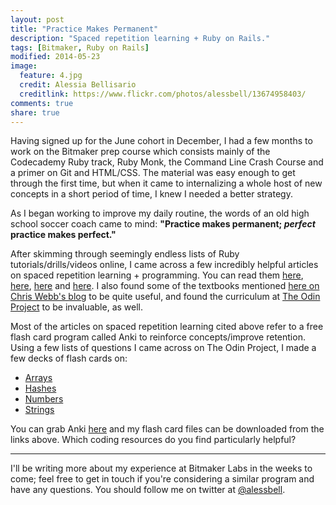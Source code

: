 ```yaml
---
layout: post
title: "Practice Makes Permanent"
description: "Spaced repetition learning + Ruby on Rails."
tags: [Bitmaker, Ruby on Rails]
modified: 2014-05-23
image:
  feature: 4.jpg
  credit: Alessia Bellisario
  creditlink: https://www.flickr.com/photos/alessbell/13674958403/
comments: true
share: true
---
```


Having signed up for the June cohort in December, I had a few months to work on the Bitmaker prep course which consists mainly of the Codecademy Ruby track, Ruby Monk, the Command Line Crash Course and a primer on Git and HTML/CSS. The material was easy enough to get through the first time, but when it came to internalizing a whole host of new concepts in a short period of time, I knew I needed a better strategy.

As I began working to improve my daily routine, the words of an old high school soccer coach came to mind: **"Practice makes permanent; *perfect* practice makes perfect."**

After skimming through seemingly endless lists of Ruby tutorials/drills/videos online, I came across a few incredibly helpful articles on spaced repetition learning + programming. You can read them [here](https://medium.com/medium-redef/5481606b087a), [here](http://sivers.org/srs), [here](http://www.supermemo.com/articles/20rules.htm) and [here](http://www.jackkinsella.ie/2011/12/05/janki-method.html). I also found some of the textbooks mentioned [here on Chris Webb's blog](http://blog.mediumequalsmessage.com/6-best-learning-ruby-books) to be quite useful, and found the curriculum at [The Odin Project](http://www.theodinproject.com/) to be invaluable, as well.

Most of the articles on spaced repetition learning cited above refer to a free flash card program called Anki to reinforce concepts/improve retention. Using a few lists of questions I came across on The Odin Project, I made a few decks of flash cards on:

- [Arrays](https://github.com/alessbell/alessbell.github.io/blob/master/flash%20cards/Arrays.apkg?raw=true)
- [Hashes](https://github.com/alessbell/alessbell.github.io/blob/master/flash%20cards/Hashes.apkg?raw=true)
- [Numbers](https://github.com/alessbell/alessbell.github.io/blob/master/flash%20cards/Numbers.apkg?raw=true)
- [Strings](https://github.com/alessbell/alessbell.github.io/blob/master/flash%20cards/Strings.apkg?raw=true)

You can grab Anki [here](http://ankisrs.net/) and my flash card files can be downloaded from the links above. Which coding resources do you find particularly helpful?


***
I'll be writing more about my experience at Bitmaker Labs in the weeks to come; feel free to get in touch if you're considering a similar program and have any questions. You should follow me on twitter at [@alessbell](http://www.twitter.com/alessbell).